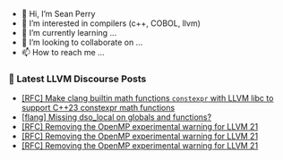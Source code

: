 - 👋 Hi, I’m Sean Perry
- 👀 I’m interested in compilers (c++, COBOL, llvm)
- 🌱 I’m currently learning ...
- 💞️ I’m looking to collaborate on ...
- 📫 How to reach me ...

<!---
s66perry/s66perry is a ✨ special ✨ repository because its `README.md` (this file) appears on your GitHub profile.
You can click the Preview link to take a look at your changes.
--->
### 📕 Latest LLVM Discourse Posts

<!-- DISCOURSE-LLVM:START -->
- [[RFC] Make clang builtin math functions `constexpr` with LLVM libc to support C++23 constexpr math functions](https://discourse.llvm.org/t/rfc-make-clang-builtin-math-functions-constexpr-with-llvm-libc-to-support-c-23-constexpr-math-functions/86450#post_2)
- [[flang] Missing dso_local on globals and functions?](https://discourse.llvm.org/t/flang-missing-dso-local-on-globals-and-functions/86085#post_2)
- [[RFC] Removing the OpenMP experimental warning for LLVM 21](https://discourse.llvm.org/t/rfc-removing-the-openmp-experimental-warning-for-llvm-21/86455#post_5)
- [[RFC] Removing the OpenMP experimental warning for LLVM 21](https://discourse.llvm.org/t/rfc-removing-the-openmp-experimental-warning-for-llvm-21/86455#post_4)
- [[RFC] Removing the OpenMP experimental warning for LLVM 21](https://discourse.llvm.org/t/rfc-removing-the-openmp-experimental-warning-for-llvm-21/86455#post_3)
<!-- DISCOURSE-LLVM:END -->
